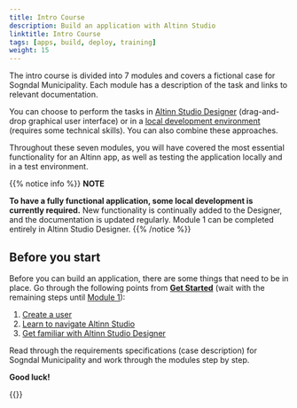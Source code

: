 ```yaml
---
title: Intro Course
description: Build an application with Altinn Studio
linktitle: Intro Course
tags: [apps, build, deploy, training]
weight: 15
---
```


The intro course is divided into 7 modules and covers a fictional case for Sogndal Municipality.
Each module has a description of the task and links to relevant documentation.

You can choose to perform the tasks in [Altinn Studio Designer](/app/getting-started/ui-editor) (drag-and-drop graphical user interface) or in a [local development environment](/app/getting-started/local-dev) (requires some technical skills).
You can also combine these approaches.

Throughout these seven modules, you will have covered the most essential functionality for an Altinn app, as well as testing the application locally and in a test environment.

{{% notice info %}}
**NOTE**

**To have a fully functional application, some local development is currently required.**
New functionality is continually added to the Designer, and the documentation is updated regularly.
Module 1 can be completed entirely in Altinn Studio Designer.
{{% /notice %}}

## Before you start

Before you can build an application, there are some things that need to be in place. Go through the following points from
**[Get Started](/app/getting-started)** (wait with the remaining steps until [Module 1](/app/app-dev-course/modul1)):

1. [Create a user](/app/getting-started/create-user)
2. [Learn to navigate Altinn Studio](/app/getting-started/navigation)
3. [Get familiar with Altinn Studio Designer](/app/getting-started/ui-editor)

Read through the requirements specifications (case description) for Sogndal Municipality and work through the modules step by step.

**Good luck!**

{{<children />}}
